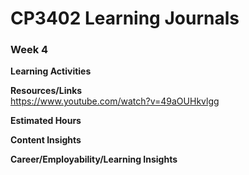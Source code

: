 # CP3402 Learning Journals
### **Week 4**  


**Learning Activities**  


**Resources/Links**  
https://www.youtube.com/watch?v=49aOUHkvlgg


**Estimated Hours**  


**Content Insights**  


**Career/Employability/Learning Insights**  

